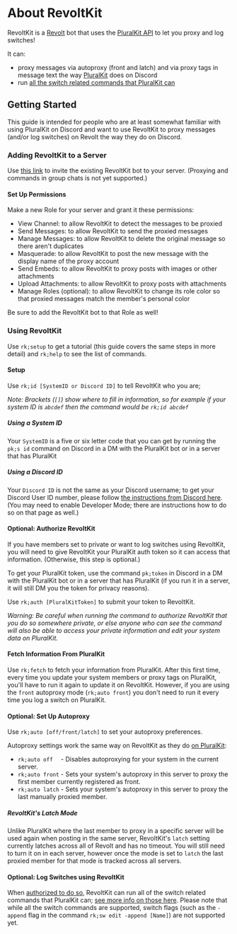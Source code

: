 # About RevoltKit
RevoltKit is a [Revolt](https://revolt.chat/) bot that uses the [PluralKit API](https://pluralkit.me/api/) to let you proxy and log switches!

It can:
- proxy messages via autoproxy (front and latch) and via proxy tags in message text the way [PluralKit](https://pluralkit.me/) does on Discord
- run [all the switch related commands that PluralKit can](https://pluralkit.me/commands/#switching-commands)

## Getting Started
This guide is intended for people who are at least somewhat familiar with using PluralKit on Discord and want to use RevoltKit to proxy messages (and/or log switches) on Revolt the way they do on Discord.

### Adding RevoltKit to a Server
Use [this link](https://app.revolt.chat/bot/01JQQH7BHF02HSVF8KYK1DVF8R) to invite the existing RevoltKit bot to your server. (Proxying and commands in group chats is not yet supported.)

#### Set Up Permissions
Make a new Role for your server and grant it these permissions:
- View Channel: to allow RevoltKit to detect the messages to be proxied
- Send Messages: to allow RevoltKit to send the proxied messages
- Manage Messages: to allow RevoltKit to delete the original message so there aren't duplicates
- Masquerade: to allow RevoltKit to post the new message with the display name of the proxy account
- Send Embeds: to allow RevoltKit to proxy posts with images or other attachments
- Upload Attachments: to allow RevoltKit to proxy posts with attachments
- Manage Roles (optional): to allow RevoltKit to change its role color so that proxied messages match the member's personal color

Be sure to add the RevoltKit bot to that Role as well!

### Using RevoltKit
Use `rk;setup` to get a tutorial (this guide covers the same steps in more detail) and `rk;help` to see the list of commands.

#### Setup
Use `rk;id [SystemID or Discord ID]` to tell RevoltKit who you are;

_Note: Brackets (`[]`) show where to fill in information, so for example if your system ID is `abcdef` then the command would be `rk;id abcdef`_
##### Using a System ID
Your `SystemID` is a five or six letter code that you can get by running the `pk;s id` command on Discord in a DM with the PluralKit bot or in a server that has PluralKit

##### Using a Discord ID
Your `Discord ID` is not the same as your Discord username; to get your Discord User ID number, please follow [the instructions from Discord here](https://support.discord.com/hc/en-us/articles/206346498-Where-can-I-find-my-User-Server-Message-ID). (You may need to enable Developer Mode; there are instructions how to do so on that page as well.)

#### Optional: Authorize RevoltKit
If you have members set to private or want to log switches using RevoltKit, you will need to give RevoltKit your PluralKit auth token so it can access that information. (Otherwise, this step is optional.)

To get your PluralKit token, use the command `pk;token` in Discord in a DM with the PluralKit bot or in a server that has PluralKit (if you run it in a server, it will still DM you the token for privacy reasons).

Use `rk;auth [PluralKitToken]` to submit your token to RevoltKit.

_Warning: Be careful when running the command to authorize RevoltKit that you do so somewhere private, or else anyone who can see the command will also be able to access your private information and edit your system data on PluralKit._

#### Fetch Information From PluralKit
Use `rk;fetch` to fetch your information from PluralKit. After this first time, every time you update your system members or proxy tags on PluralKit, you'll have to run it again to update it on RevoltKit. However, if you are using the `front` autoproxy mode (`rk;auto front`) you don't need to run it every time you log a switch on PluralKit.

#### Optional: Set Up Autoproxy
Use `rk;auto [off/front/latch]` to set your autoproxy preferences.

Autoproxy settings work the same way on RevoltKit as they do [on PluralKit](https://pluralkit.me/commands/#autoproxy-commands):
- `rk;auto off  ` - Disables autoproxying for your system in the current server.
- `rk;auto front` - Sets your system's autoproxy in this server to proxy the first member currently registered as front.
- `rk;auto latch` - Sets your system's autoproxy in this server to proxy the last manually proxied member.

##### RevoltKit's Latch Mode
Unlike PluralKit where the last member to proxy in a specific server will be used again when posting in the same server, RevoltKit's `latch` setting currently latches across all of Revolt and has no timeout. You will still need to turn it on in each server, however once the mode is set to `latch` the last proxied member for that mode is tracked across all servers.

#### Optional: Log Switches using RevoltKit
When [authorized to do so](#Optional:Authorize-RevoltKit), RevoltKit can run all of the switch related commands that PluralKit can; [see more info on those here](https://pluralkit.me/commands/#switching-commands). Please note that while all the switch commands are supported, switch flags (such as the `-append` flag in the command `rk;sw edit -append [Name]`) are not supported yet.
